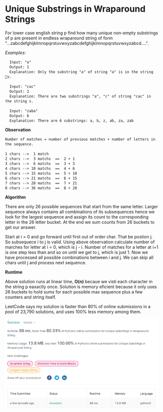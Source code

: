 # Unique Substrings in Wraparound Strings

For lower case english string p find how many unique non-empty substrings of p are present in endless wraparound string of form "...zabcdefghijklmnopqrstuvwxyzabcdefghijklmnopqrstuvwxyzabcd....". 


*Examples:*
```
  Input: "a"
  Output: 1
  Explanation: Only the substring "a" of string "a" is in the string s.
 
  Input: "cac"
  Output: 2
  Explanation: There are two substrings "a", "c" of string "cac" in the string s.

  Input: "zaba"
  Output: 6
  Explanation: There are 6 substrings: a, b, z, ab, za, zab
```
**Observation**
```
Number of matches = number of previous matches + number of letters in the sequence.

1 chars -->  1 match
2 chars -->  3 matchs  ==  2 + 1
3 chars -->  6 matchs  ==  3 + 3
4 chars --> 10 matchs  ==  4 + 6
5 chars --> 15 matchs  ==  5 + 10
6 chars --> 21 matchs  ==  6 + 15
7 chars --> 28 matchs  ==  7 + 21
8 chars --> 36 matchs  ==  8 + 28 

```

**Algorithm** 

There are only 26 possible sequences that start from the same letter. Larger sequence always contains all combinations of its subsequences hence we look for the largest sequence and assign its count to the corresponding letter in the 26 letter bucket. At the end we sum counts from 26 buckets to get our answer.

Start at i = 0 and go forward until first out of order char. That be postion j. So subsequece i to j is valid. Using above observation calculate number of marches for letter at i = 0, which is j - i. Number of matches for a letter at i+1 is one step less than and so on until we get to j, which is just 1. Now we have processed all possible combinations between i and j. We can skip all chars until j and process next sequence.


**Runtime** 

Above solution runs at linear time, **O(n)** becaue we visti each character in the string p eaxactly once. Solution is memory eficient because it only uses 26 buckets to hold sums for each possible max sequence plus a few counters and string itself.


LeetCode says my solution is faster than 80% of online submissions in a pool of 23,790 solutions, and uses 100% less memory among them.

![Image of Yaktocat](https://github.com/protyagov/unique-substrings/blob/master/leetcode.png)
